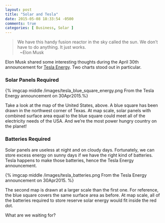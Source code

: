 ```yaml
---
layout: post
title: "Solar and Tesla"
date: 2015-05-08 18:33:54 -0500
comments: true
categories: [ Business, Solar ]
---
```

>We have this handy fusion reactor in the sky called the sun. We don’t have to do anything. It just works.
><br/>&nbsp;
>~Elon Musk

Elon Musk shared some interesting thoughts during the April 30th announcement for [Tesla Energy](http://www.teslamotors.com/powerwall). Two charts stood out in particular.
<!--more-->
### Solar Panels Required
{% imgcap middle /images/tesla_blue_square_energy.png From the Tesla Energy announcement on 30Apr2015.%}

Take a look at the map of the United States, above. A blue square has been drawn in the northwest corner of Texas. At map scale, solar panels with combined surface area equal to the blue square could meet all of the electricity needs of the USA. And we’re the most power hungry country on the planet!

### Batteries Required
Solar panels are useless at night and on cloudy days. Fortunately, we can store excess energy on sunny days if we have the right kind of batteries. Tesla happens to make those batteries, hence the Tesla Energy announcement.

{% imgcap middle /images/tesla_batteries.png From the Tesla Energy announcement on 30Apr2015. %}

The second map is drawn at a larger scale than the first one. For reference, the blue square covers the same surface area as before. At map scale, all of the batteries required to store reserve solar energy would fit inside the red dot.

What are we waiting for?

